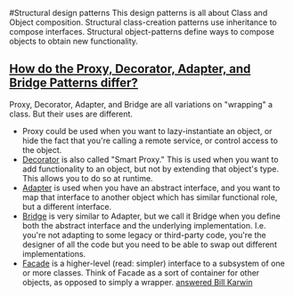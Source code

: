#Structural design patterns
This design patterns is all about Class and Object composition. Structural class-creation patterns use inheritance to
compose interfaces. Structural object-patterns define ways to compose objects to obtain new functionality.

## [How do the Proxy, Decorator, Adapter, and Bridge Patterns differ?](http://stackoverflow.com/questions/350404/how-do-the-proxy-decorator-adapter-and-bridge-patterns-differ)

Proxy, Decorator, Adapter, and Bridge are all variations on "wrapping" a class. But their uses are different.
* Proxy could be used when you want to lazy-instantiate an object, or hide the fact that you're calling a remote service, or control access to the object.
* [Decorator](decorator) is also called "Smart Proxy." This is used when you want to add functionality to an object, but not by extending that object's type. This allows you to do so at runtime.
* [Adapter](adapter) is used when you have an abstract interface, and you want to map that interface to another object which has similar functional role, but a different interface.
* [Bridge](bridge) is very similar to Adapter, but we call it Bridge when you define both the abstract interface and the underlying implementation. I.e. you're not adapting to some legacy or third-party code, you're the designer of all the code but you need to be able to swap out different implementations.
* [Facade](facade) is a higher-level (read: simpler) interface to a subsystem of one or more classes. Think of Facade as a sort of container for other objects, as opposed to simply a wrapper.
[answered Bill Karwin](http://stackoverflow.com/a/350471/2170524)